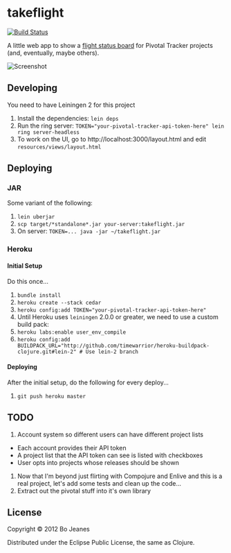 # takeflight

[![Build Status](https://secure.travis-ci.org/bjeanes/takeflight.png)](http://travis-ci.org/bjeanes/takeflight)

A little web app to show a [flight status board](http://culturedcode.com/status/) for Pivotal Tracker projects (and, eventually, maybe others).

![Screenshot](https://img.skitch.com/20120921-becxf8y2btcaakqpg9f3qqpcfs.jpg)

## Developing

You need to have Leiningen 2 for this project

1. Install the dependencies: `lein deps`
1. Run the ring server: `TOKEN="your-pivotal-tracker-api-token-here" lein ring server-headless`
1. To work on the UI, go to http://localhost:3000/layout.html and edit `resources/views/layout.html`

## Deploying

### JAR

Some variant of the following:

1. `lein uberjar`
1. `scp target/*standalone*.jar your-server:takeflight.jar`
1. On server: `TOKEN=... java -jar ~/takeflight.jar`

### Heroku

#### Initial Setup

Do this once...

1. `bundle install`
1. `heroku create --stack cedar`
1. `heroku config:add TOKEN="your-pivotal-tracker-api-token-here"`
1. Until Heroku uses `leiningen` 2.0.0 or greater, we need to use a custom build pack:
  1. `heroku labs:enable user_env_compile`
  1. `heroku config:add BUILDPACK_URL="http://github.com/timewarrior/heroku-buildpack-clojure.git#lein-2" # Use lein-2 branch`

#### Deploying

After the initial setup, do the following for every deploy...

1. `git push heroku master`

## TODO

1. Account system so different users can have different project lists
  * Each account provides their API token
  * A project list that the API token can see is listed with checkboxes
  * User opts into projects whose releases should be shown
1. Now that I'm beyond just flirting with Compojure and Enlive and this is a real project, let's add some tests and clean up the code...
1. Extract out the pivotal stuff into it's own library

## License

Copyright © 2012 Bo Jeanes

Distributed under the Eclipse Public License, the same as Clojure.

